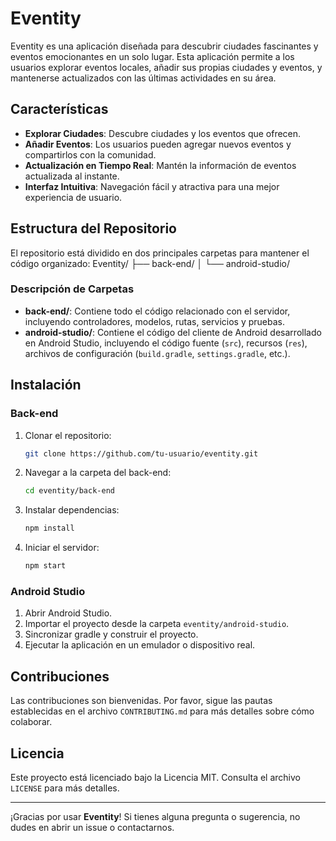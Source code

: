 # Eventity

Eventity es una aplicación diseñada para descubrir ciudades fascinantes y eventos emocionantes en un solo lugar. Esta aplicación permite a los usuarios explorar eventos locales, añadir sus propias ciudades y eventos, y mantenerse actualizados con las últimas actividades en su área.

## Características

- **Explorar Ciudades**: Descubre ciudades y los eventos que ofrecen.
- **Añadir Eventos**: Los usuarios pueden agregar nuevos eventos y compartirlos con la comunidad.
- **Actualización en Tiempo Real**: Mantén la información de eventos actualizada al instante.
- **Interfaz Intuitiva**: Navegación fácil y atractiva para una mejor experiencia de usuario.

## Estructura del Repositorio

El repositorio está dividido en dos principales carpetas para mantener el código organizado:
Eventity/ ├── back-end/ │ └── android-studio/ 


### Descripción de Carpetas

- **back-end/**: Contiene todo el código relacionado con el servidor, incluyendo controladores, modelos, rutas, servicios y pruebas.
- **android-studio/**: Contiene el código del cliente de Android desarrollado en Android Studio, incluyendo el código fuente (`src`), recursos (`res`), archivos de configuración (`build.gradle`, `settings.gradle`, etc.).

## Instalación

### Back-end
1. Clonar el repositorio:
    ```bash
    git clone https://github.com/tu-usuario/eventity.git
    ```
2. Navegar a la carpeta del back-end:
    ```bash
    cd eventity/back-end
    ```
3. Instalar dependencias:
    ```bash
    npm install
    ```
4. Iniciar el servidor:
    ```bash
    npm start
    ```

### Android Studio
1. Abrir Android Studio.
2. Importar el proyecto desde la carpeta `eventity/android-studio`.
3. Sincronizar gradle y construir el proyecto.
4. Ejecutar la aplicación en un emulador o dispositivo real.

## Contribuciones

Las contribuciones son bienvenidas. Por favor, sigue las pautas establecidas en el archivo `CONTRIBUTING.md` para más detalles sobre cómo colaborar.

## Licencia

Este proyecto está licenciado bajo la Licencia MIT. Consulta el archivo `LICENSE` para más detalles.

---

¡Gracias por usar **Eventity**! Si tienes alguna pregunta o sugerencia, no dudes en abrir un issue o contactarnos.


